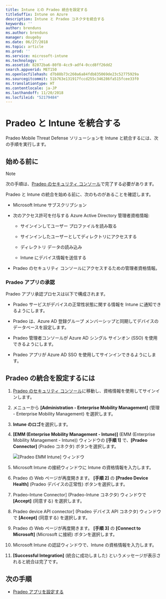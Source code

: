 ```yaml
---
title: Intune との Pradeo 統合を設定する
titleSuffix: Intune on Azure
description: Intune と Pradeo コネクタを統合する
keywords: ''
author: brenduns
ms.author: brenduns
manager: dougeby
ms.date: 06/27/2018
ms.topic: article
ms.prod: ''
ms.service: microsoft-intune
ms.technology: ''
ms.assetid: 82872ba6-80f8-4cc9-adf4-0ccd8ff26dd2
search.appverid: MET150
ms.openlocfilehash: d7b88b73c260a6a84fdb835069de23c52775929a
ms.sourcegitcommit: 51b763e131917fccd255c346286fa515fcee33f0
ms.translationtype: HT
ms.contentlocale: ja-JP
ms.lasthandoff: 11/20/2018
ms.locfileid: "52179484"
---
```

# <a name="integrate-pradeo-with-intune"></a>Pradeo と Intune を統合する

Pradeo Mobile Threat Defense ソリューションを Intune と統合するには、次の手順を実行します。

## <a name="before-you-begin"></a>始める前に

> [!NOTE]
> 次の手順は、[Pradeo のセキュリティ コンソール](https://www.apps-security.com)で完了する必要があります。

Pradeo と Intune の統合を始める前に、次のものがあることを確認します。

-   Microsoft Intune サブスクリプション

-   次のアクセス許可を付与する Azure Active Directory 管理者資格情報:

    -   サインインしてユーザー プロファイルを読み取る

    -   サインインしたユーザーとしてディレクトリにアクセスする

    -   ディレクトリ データの読み込み

    -   Intune にデバイス情報を送信する

-   Pradeo のセキュリティ コンソールにアクセスするための管理者資格情報。

### <a name="pradeo-app-authorization"></a>Pradeo アプリの承認

Pradeo アプリ承認プロセスは以下で構成されます。

-   Pradeo サービスがデバイスの正常性状態に関する情報を Intune に通知できるようにします。

-   Pradeo は、Azure AD 登録グループ メンバーシップと同期してデバイスのデータベースを設定します。

-   Pradeo 管理者コンソールが Azure AD シングル サインオン (SSO) を使用できるようにします。

-   Pradeo アプリが Azure AD SSO を使用してサインインできるようにします。

## <a name="to-set-up-pradeo-integration"></a>Pradeo の統合を設定するには

1.  [Pradeo のセキュリティ コンソール](https://www.apps-security.com)に移動し、資格情報を使用してサインインします。

2.  メニューから **[Administration - Enterprise Mobility Management]** (管理 - Enterprise Mobility Management) を選択します。

3.  **Intune のロゴ**を選択します。

4.  **[EMM (Enterprise Mobility Management - Intune)]** (EMM (Enterprise Mobility Management - Intune)) ウィンドウの **[手順 1]** で、**[Pradeo Connector]** (Pradeo コネクタ) ボタンを選択します。 

    ![[Pradeo EMM Intune] ウィンドウ](./media/pradeo_setup.png)

5. Microsoft Intune の接続ウィンドウに Intune の資格情報を入力します。

5.  Pradeo の Web ページが再度開きます。 **[手順 2]** の **[Pradeo Device Health]** (Pradeo デバイスの正常性) ボタンを選択します。

7. Pradeo-Intune Connector] \(Pradeo-Intune コネクタ) ウィンドウで **[Accept]** \(同意する) を選択します。 

8. Pradeo device API connector] \(Pradeo デバイス API コネクタ) ウィンドウで **[Accept]** \(同意する) を選択します。

9. Pradeo の Web ページが再度開きます。 **[手順 3]** の **[Connect to Microsoft]** (Microsoft に接続) ボタンを選択します。 

10. Microsoft Intune の認証ウィンドウで、Intune の資格情報を入力します。

11. **[Successful Integration]** (統合に成功しました) というメッセージが表示されると統合は完了です。

## <a name="next-steps"></a>次の手順

-   [Pradeo アプリを設定する](mtd-apps-ios-app-configuration-policy-add-assign.md)